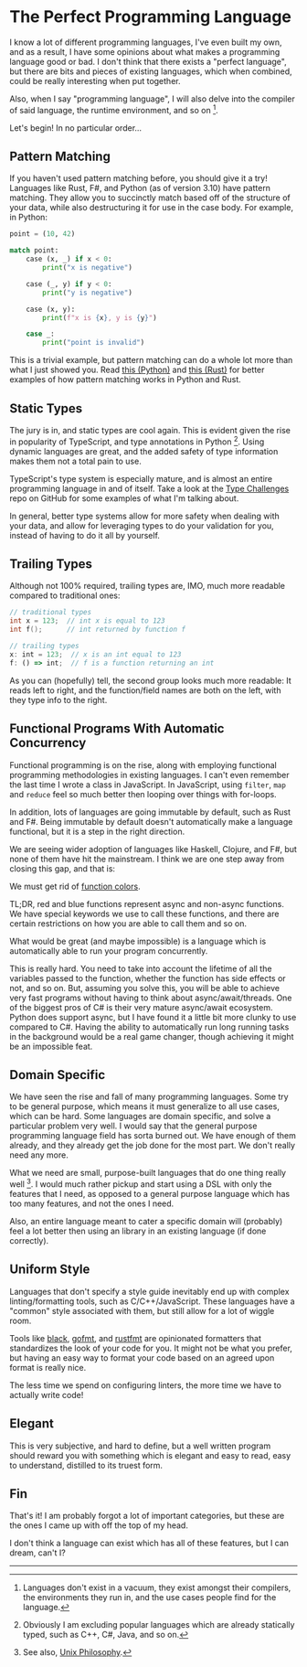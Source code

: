 # The Perfect Programming Language

I know a lot of different programming languages, I've even built my own, and as
a result, I have some opinions about what makes a programming language good or bad.
I don't think that there exists a "perfect language", but there are bits and pieces of
existing languages, which when combined, could be really interesting when put together.

Also, when I say "programming language", I will also delve into the compiler of said
language, the runtime environment, and so on [^1].

Let's begin! In no particular order...

## Pattern Matching

If you haven't used pattern matching before, you should give it a try! Languages
like Rust, F#, and Python (as of version 3.10) have pattern matching. They allow
you to succinctly match based off of the structure of your data, while also
destructuring it for use in the case body. For example, in Python:

```python
point = (10, 42)

match point:
    case (x, _) if x < 0:
        print("x is negative")

    case (_, y) if y < 0:
        print("y is negative")

    case (x, y):
        print(f"x is {x}, y is {y}")

    case _:
        print("point is invalid")
```

This is a trivial example, but pattern matching can do a whole lot more than what
I just showed you. Read
[this (Python)](https://peps.python.org/pep-0636/) and
[this (Rust)](https://doc.rust-lang.org/rust-by-example/flow_control/match.html) for
better examples of how pattern matching works in Python and Rust.

## Static Types

The jury is in, and static types are cool again. This is evident given the rise in popularity
of TypeScript, and type annotations in Python [^2]. Using dynamic languages are great, and the
added safety of type information makes them not a total pain to use.

TypeScript's type system is especially mature, and is almost an entire programming language
in and of itself. Take a look at the [Type Challenges](https://github.com/type-challenges/type-challenges)
repo on GitHub for some examples of what I'm talking about.

In general, better type systems allow for more safety when dealing with your data, and
allow for leveraging types to do your validation for you, instead of having to do it
all by yourself.

## Trailing Types

Although not 100% required, trailing types are, IMO, much more readable compared
to traditional ones:

```c
// traditional types
int x = 123;  // int x is equal to 123
int f();      // int returned by function f
```

```typescript
// trailing types
x: int = 123;  // x is an int equal to 123
f: () => int;  // f is a function returning an int
```

As you can (hopefully) tell, the second group looks much more readable: It reads left to
right, and the function/field names are both on the left, with they type info to the right.

## Functional Programs With Automatic Concurrency

Functional programming is on the rise, along with employing functional programming methodologies
in existing languages. I can't even remember the last time I wrote a class
in JavaScript. In JavaScript, using `filter`, `map` and `reduce` feel so
much better then looping over things with for-loops.

In addition, lots of languages are going immutable by default, such as Rust and F#.
Being immutable by default doesn't automatically make a language functional, but it
is a step in the right direction.

We are seeing wider adoption of languages like Haskell, Clojure, and F#, but none of
them have hit the mainstream. I think we are one step away from closing this gap, and
that is:

We must get rid of [function colors](https://journal.stuffwithstuff.com/2015/02/01/what-color-is-your-function/).

TL;DR, red and blue functions represent async and non-async functions. We have special
keywords we use to call these functions, and there are certain restrictions on how
you are able to call them and so on.

What would be great (and maybe impossible) is a language which is automatically able to
run your program concurrently.

This is really hard. You need to take into account the lifetime of all the variables
passed to the function, whether the function has side effects or not, and so on.
But, assuming you solve this, you will be able to achieve very fast programs without
having to think about async/await/threads. One of the biggest pros of C# is their very
mature async/await ecosystem. Python does support async, but I have found it a little bit
more clunky to use compared to C#. Having the ability to automatically run long running
tasks in the background would be a real game changer, though achieving it might be an
impossible feat.

## Domain Specific

We have seen the rise and fall of many programming languages. Some try to be general
purpose, which means it must generalize to all use cases, which can be hard. Some
languages are domain specific, and solve a particular problem very well. I would say
that the general purpose programming language field has sorta burned out. We have enough
of them already, and they already get the job done for the most part. We don't really need
any more.

What we need are small, purpose-built languages that do one thing really well [^3]. I would
much rather pickup and start using a DSL with only the features that I need, as opposed
to a general purpose language which has too many features, and not the ones I need.

Also, an entire language meant to cater a specific domain will (probably) feel a lot
better then using an library in an existing language (if done correctly).

## Uniform Style

Languages that don't specify a style guide inevitably end up with complex linting/formatting
tools, such as C/C++/JavaScript. These languages have a "common" style associated with them,
but still allow for a lot of wiggle room.

Tools like [black](https://github.com/psf/black), [gofmt](https://go.dev/blog/gofmt),
and [rustfmt](https://github.com/rust-lang/rustfmt) are opinionated formatters that
standardizes the look of your code for you. It might not be what you prefer, but having
an easy way to format your code based on an agreed upon format is really nice.

The less time we spend on configuring linters, the more time we have to actually write code!

## Elegant

This is very subjective, and hard to define, but a well written program should reward you
with something which is elegant and easy to read, easy to understand, distilled to its truest
form.

## Fin

That's it! I am probably forgot a lot of important categories, but these are the ones I came
up with off the top of my head.

I don't think a language can exist which has all of these features, but I can dream, can't I?

---

[^1]: Languages don't exist in a vacuum, they exist amongst their compilers,
the environments they run in, and the use cases people find for the language.

[^2]: Obviously I am excluding popular languages which are already statically typed, such
as C++, C#, Java, and so on.

[^3]: See also, [Unix Philosophy](https://en.m.wikipedia.org/wiki/Unix_philosophy).
